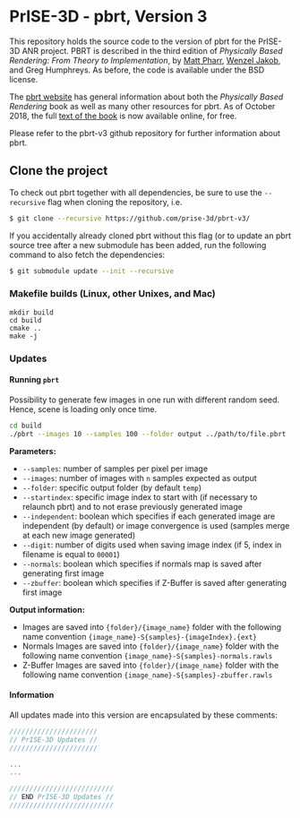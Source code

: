PrISE-3D - pbrt, Version 3
==========================

This repository holds the source code to the version of pbrt for the PrISE-3D ANR project. 
PBRT is described in the third edition of *Physically Based Rendering: From
Theory to Implementation*, by [Matt Pharr](http://pharr.org/matt), [Wenzel
Jakob](http://www.mitsuba-renderer.org/~wenzel/), and Greg Humphreys.  As
before, the code is available under the BSD license.

The [pbrt website](http://pbrt.org) has general information about both the
*Physically Based Rendering* book as well as many other resources for pbrt.
As of October 2018, the full [text of the book](http://www.pbr-book.org) is
now available online, for free.

Please refer to the pbrt-v3 github repository for further information about pbrt.

Clone the project
-----------------

To check out pbrt together with all dependencies, be sure to use the
`--recursive` flag when cloning the repository, i.e.
```bash
$ git clone --recursive https://github.com/prise-3d/pbrt-v3/
```

If you accidentally already cloned pbrt without this flag (or to update an
pbrt source tree after a new submodule has been added, run the following
command to also fetch the dependencies:
```bash
$ git submodule update --init --recursive
```

### Makefile builds (Linux, other Unixes, and Mac) ###

```
mkdir build
cd build
cmake ..
make -j
```

### Updates

#### Running `pbrt` 

Possibility to generate few images in one run with different random seed. Hence, scene is loading only once time.

```sh
cd build
./pbrt --images 10 --samples 100 --folder output ../path/to/file.pbrt
```

**Parameters:**
- `--samples`: number of samples per pixel per image
- `--images`: number of images with `n` samples expected as output
- `--folder`: specific output folder (by default `temp`)
- `--startindex`: specific image index to start with (if necessary to relaunch pbrt) and to not erase previously generated image
- `--independent`: boolean which specifies if each generated image are independent (by default) or image convergence is used (samples merge at each new image generated)
- `--digit`: number of digits used when saving image index (if 5, index in filename is equal to `00001`)
- `--normals`: boolean which specifies if normals map is saved after generating first image
- `--zbuffer`: boolean which specifies if Z-Buffer is saved after generating first image

**Output information:**

- Images are saved into `{folder}/{image_name}` folder with the following name convention `{image_name}-S{samples}-{imageIndex}.{ext}`
- Normals Images are saved into `{folder}/{image_name}` folder with the following name convention `{image_name}-S{samples}-normals.rawls`
- Z-Buffer Images are saved into `{folder}/{image_name}` folder with the following name convention `{image_name}-S{samples}-zbuffer.rawls`

#### Information

All updates made into this version are encapsulated by these comments:
```cpp
//////////////////////
// PrISE-3D Updates //
//////////////////////

...
...

//////////////////////////
// END PrISE-3D Updates //
//////////////////////////
```